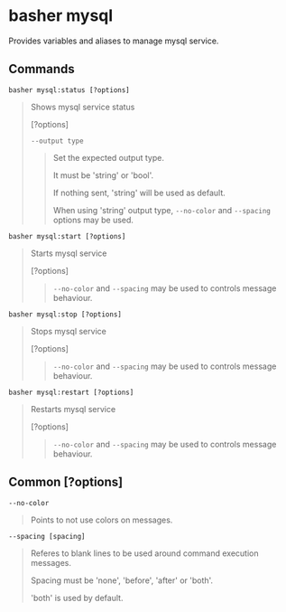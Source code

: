 # basher mysql

Provides variables and aliases to manage mysql service.

## Commands

`basher mysql:status [?options]`

> Shows mysql service status
>
> [?options]
>
> `--output type`
>
> > Set the expected output type.
> >
> > It must be 'string' or 'bool'.
> >
> > If nothing sent, 'string' will be used as default.
> >
> > When using 'string' output type, `--no-color` and `--spacing` options may be used.

`basher mysql:start [?options]`

> Starts mysql service
>
> [?options]
>
> > `--no-color` and `--spacing` may be used to controls message behaviour.

`basher mysql:stop [?options]`

> Stops mysql service
>
> [?options]
>
> > `--no-color` and `--spacing` may be used to controls message behaviour.

`basher mysql:restart [?options]`

> Restarts mysql service
>
> [?options]
>
> > `--no-color` and `--spacing` may be used to controls message behaviour.

## Common [?options]

`--no-color`

> Points to not use colors on messages.

`--spacing [spacing]`

> Referes to blank lines to be used around command execution messages.
>
> Spacing must be 'none', 'before', 'after' or 'both'.
>
> 'both' is used by default.
